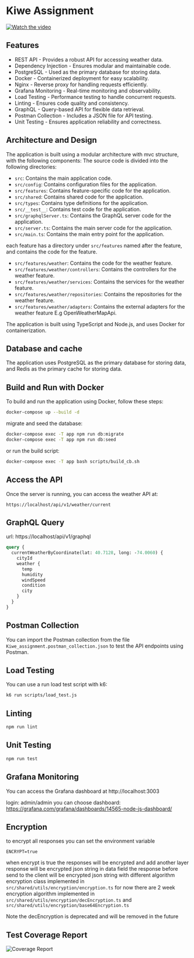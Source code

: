 # Kiwe Assignment

[![Watch the video](https://github.com/Mahmoud-Khaled-FS/kiew_assignment/blob/main/screenshots/graphql.png)](https://github.com/Mahmoud-Khaled-FS/kiew_assignment/blob/main/screenshots/postman-test.mp4)

## Features

- REST API - Provides a robust API for accessing weather data.
- Dependency Injection - Ensures modular and maintainable code.
- PostgreSQL - Used as the primary database for storing data.
- Docker - Containerized deployment for easy scalability.
- Nginx - Reverse proxy for handling requests efficiently.
- Grafana Monitoring - Real-time monitoring and observability.
- Load Testing - Performance testing to handle concurrent requests.
- Linting - Ensures code quality and consistency.
- GraphQL - Query-based API for flexible data retrieval.
- Postman Collection - Includes a JSON file for API testing.
- Unit Testing - Ensures application reliability and correctness.

## Architecture and Design

The application is built using a modular architecture with mvc structure, with the following components:
The source code is divided into the following directories:

- `src`: Contains the main application code.
- `src/config`: Contains configuration files for the application.
- `src/features`: Contains feature-specific code for the application.
- `src/shared`: Contains shared code for the application.
- `src/types`: Contains type definitions for the application.
- `src/__test__`: Contains test code for the application.
- `src/graphqlServer.ts`: Contains the GraphQL server code for the application.
- `src/server.ts`: Contains the main server code for the application.
- `src/main.ts`: Contains the main entry point for the application.

each feature has a directory under `src/features` named after the feature, and contains the code for the feature.

- `src/features/weather`: Contains the code for the weather feature.
- `src/features/weather/controllers`: Contains the controllers for the weather feature.
- `src/features/weather/services`: Contains the services for the weather feature.
- `src/features/weather/repositories`: Contains the repositories for the weather feature.
- `src/features/weather/adapters`: Contains the external adapters for the weather feature E.g OpenWeatherMapApi.

The application is built using TypeScript and Node.js, and uses Docker for containerization.

## Database and cache

The application uses PostgreSQL as the primary database for storing data, and Redis as the primary cache for storing data.

## Build and Run with Docker

To build and run the application using Docker, follow these steps:

```bash
docker-compose up --build -d
```

migrate and seed the database:

```bash
docker-compose exec -T app npm run db:migrate
docker-compose exec -T app npm run db:seed
```

or run the build script:

```bash
docker-compose exec -T app bash scripts/build_cb.sh
```

## Access the API

Once the server is running, you can access the weather API at:

```
https://localhost/api/v1/weather/current
```

## GraphQL Query

url: https://localhost/api/v1/graphql

```graphql
query {
  currentWeatherByCoordinate(lat: 40.7128, long: -74.0060) {
    cityId
    weather {
      temp
      humidity
      windSpeed
      condition
      city
    }
  }
}
```

## Postman Collection

You can import the Postman collection from the file `Kiwe_assignment.postman_collection.json` to test the API endpoints using Postman.

## Load Testing

You can use a run load test script with k6:

```bash
k6 run scripts/load_test.js
```

## Linting

```bash
npm run lint
```

## Unit Testing

```bash
npm run test
```

## Grafana Monitoring

You can access the Grafana dashboard at http://localhost:3003

login: admin/admin
you can choose dashboard: https://grafana.com/grafana/dashboards/14565-node-js-dashboard/

## Encryption

to encrypt all responses you can set the environment variable

```
ENCRYPT=true
```

when encrypt is true the responses will be encrypted and add another layer response will be encrypted json string in data field
the response before send to the client will be encrypted json string with different algorithm
encryption class implemented in `src/shared/utils/encryption/encryption.ts`
for now there are 2 week encryption algorithm implemented in `src/shared/utils/encryption/decEncryption.ts` and `src/shared/utils/encryption/base64Encryption.ts`

Note the decEncryption is deprecated and will be removed in the future

## Test Coverage Report

![Coverage Report](https://github.com/Mahmoud-Khaled-FS/kiew_assignment/blob/main/screenshots/test-coverage-report.png)
